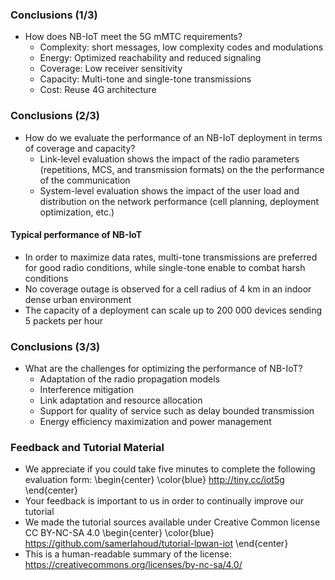 ### Conclusions (1/3)
<!--
- What are the requirements and characteristics of mMTC in 5G?
    - Devices function for many years on a single battery charge
    - Devices communicate from locations where shadowing and path loss would limit the usefulness of more traditional cellular technologies
    - High density of connections at low data rates?
    - Latency?
-->
- How does NB-IoT meet the 5G mMTC requirements?
    - Complexity: short messages, low complexity codes and modulations
    - Energy: Optimized reachability and reduced signaling
    - Coverage: Low receiver sensitivity
    - Capacity: Multi-tone and single-tone transmissions
    - Cost: Reuse 4G architecture

### Conclusions (2/3) 
- How do we evaluate the performance of an NB-IoT deployment in terms of coverage and capacity?
    - Link-level evaluation shows the impact of the radio parameters (repetitions, MCS, and transmission formats) on the the performance of the communication
    - System-level evaluation shows the impact of the user load and distribution on the network performance (cell planning, deployment optimization, etc.)

#### Typical performance of NB-IoT
- In order to maximize data rates, multi-tone transmissions are preferred for good radio conditions, while single-tone enable to combat harsh conditions 
- No coverage outage is observed for a cell radius of 4 km in an indoor dense urban environment
- The capacity of a deployment can scale up to 200 000 devices sending 5 packets per hour

### Conclusions (3/3)
- What are the challenges for optimizing the performance of NB-IoT?
    - Adaptation of the radio propagation models
    - Interference mitigation
    - Link adaptation and resource allocation
    - Support for quality of service such as delay bounded transmission
    - Energy efficiency maximization and power management

### Feedback and Tutorial Material
- We appreciate if you could take five minutes to complete the following evaluation form:
\begin{center}
\color{blue}
http://tiny.cc/iot5g
\end{center}
- Your feedback is important to us in order to continually improve our tutorial
- We made the tutorial sources available under Creative Common license CC BY-NC-SA 4.0
\begin{center}
\color{blue}
https://github.com/samerlahoud/tutorial-lpwan-iot
\end{center}
- This is a human-readable summary of the license: https://creativecommons.org/licenses/by-nc-sa/4.0/
